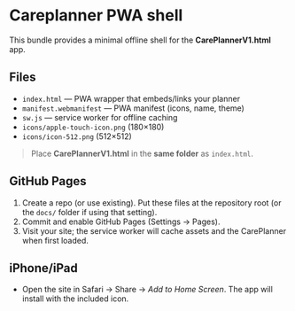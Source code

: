 # Careplanner PWA shell

This bundle provides a minimal offline shell for the **CarePlannerV1.html** app.

## Files
- `index.html` — PWA wrapper that embeds/links your planner
- `manifest.webmanifest` — PWA manifest (icons, name, theme)
- `sw.js` — service worker for offline caching
- `icons/apple-touch-icon.png` (180×180)
- `icons/icon-512.png` (512×512)

> Place **CarePlannerV1.html** in the **same folder** as `index.html`.

## GitHub Pages
1. Create a repo (or use existing). Put these files at the repository root (or the `docs/` folder if using that setting).
2. Commit and enable GitHub Pages (Settings → Pages).
3. Visit your site; the service worker will cache assets and the CarePlanner when first loaded.

## iPhone/iPad
- Open the site in Safari → Share → *Add to Home Screen*. The app will install with the included icon.
